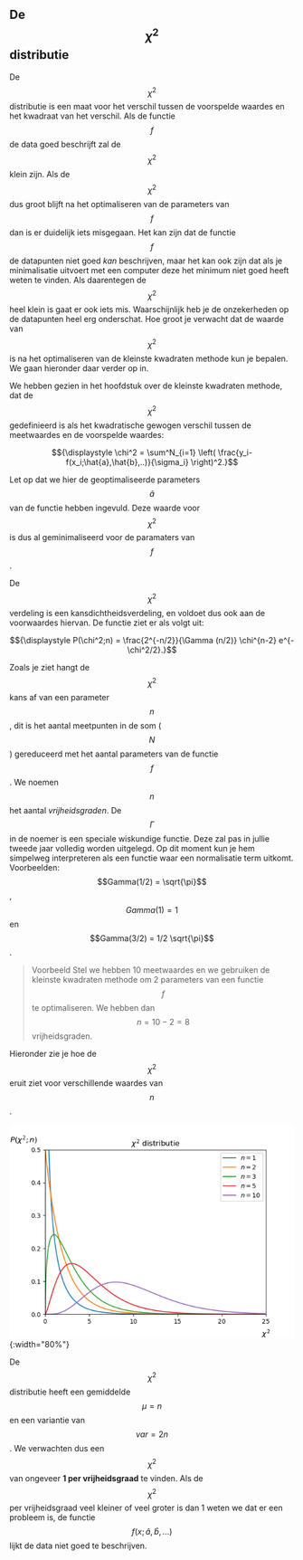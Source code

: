 
## De $$\chi^2$$ distributie

De $$\chi^2$$ distributie is een maat voor het verschil tussen de voorspelde waardes en het kwadraat van het verschil. Als de functie $$f$$ de data goed beschrijft zal de $$\chi^2$$ klein zijn. Als de $$\chi^2$$ dus groot blijft na het optimaliseren van de parameters van $$f$$ dan is er duidelijk iets misgegaan. Het kan zijn dat de functie $$f$$ de datapunten niet goed *kan* beschrijven, maar het kan ook zijn dat als je minimalisatie uitvoert met een computer deze het minimum niet goed heeft weten te vinden. 
Als daarentegen de $$\chi^2$$ heel klein is gaat er ook iets mis. Waarschijnlijk heb je de onzekerheden op de datapunten heel erg onderschat. 
Hoe groot je verwacht dat de waarde van $$\chi^2$$ is na het optimaliseren van de kleinste kwadraten methode kun je bepalen. We gaan hieronder daar verder op in.

We hebben gezien in het hoofdstuk over de kleinste kwadraten methode, dat de $$\chi^2$$ gedefinieerd is als het kwadratische gewogen verschil tussen de meetwaardes en de voorspelde waardes: <br>

<center>$${\displaystyle  \chi^2 = \sum^N_{i=1} \left( \frac{y_i-f(x_i;\hat{a},\hat{b},..)}{\sigma_i} \right)^2.}$$ </center>

Let op dat we hier de geoptimaliseerde parameters $$\hat{a}$$ van de functie hebben ingevuld. Deze waarde voor $$\chi^2$$ is dus al geminimaliseerd voor de paramaters van $$f$$.

De $$\chi^2$$ verdeling is een kansdichtheidsverdeling, en voldoet dus ook aan de voorwaardes hiervan. De functie ziet er als volgt uit: <br>

$${\displaystyle P(\chi^2;n) = \frac{2^{-n/2}}{\Gamma (n/2)} \chi^{n-2} e^{-\chi^2/2}.}$$

Zoals je ziet hangt de $$\chi^2$$ kans af van een parameter $$n$$, dit is het aantal meetpunten in de som ($$N$$) gereduceerd met het aantal parameters van de functie $$f$$. We noemen $$n$$ het aantal *vrijheidsgraden*. De $$\Gamma$$ in de noemer is een speciale wiskundige functie. Deze zal pas in jullie tweede jaar volledig worden uitgelegd. Op dit moment kun je hem simpelweg interpreteren als een functie waar een normalisatie term uitkomt. Voorbeelden: $$Gamma(1/2) = \sqrt{\pi}$$, $$Gamma(1) = 1$$ en $$Gamma(3/2) = 1/2 \sqrt{\pi}$$.


> <span class="badge badge-warning">Voorbeeld</span> Stel we hebben 10 meetwaardes en we gebruiken de kleinste kwadraten methode om 2 parameters van een functie $$f$$ te optimaliseren. We hebben dan $$n=10-2=8$$ vrijheidsgraden.

Hieronder zie je hoe de $$\chi^2$$ eruit ziet voor verschillende waardes van $$n$$. <br>

![](ChiSquareDistributie.png){:width="80%"}<br>

De $$\chi^2$$ distributie heeft een gemiddelde $$\mu = n$$ en een variantie van $$var = 2n$$. We verwachten dus een $$\chi^2$$ van ongeveer **1 per vrijheidsgraad**  te vinden. Als de $$\chi^2$$ per vrijheidsgraad veel kleiner of veel groter is dan 1 weten we dat er een probleem is, de functie $$f(x;\hat{a},\hat{b},...)$$ lijkt de data niet goed te beschrijven.


